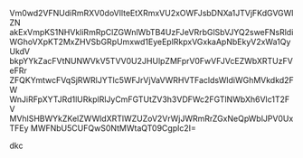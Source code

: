Vm0wd2VFNUdiRmRXV0doVllteEtXRmxVU2xOWFJsbDNXa1JTVjFKdGVGWlZN
akExVmpKS1NHVkliRmRpClZGWnlWbTB4UzFJeVRrbGlSbVJYQ2sweFNsRldi
WGhoVXpKT2MxZHVSbGRpUmxwd1EyeEplRkpxVGxkaApNbEkyV2xWa1QyUkdV
bkpYYkZacFVtNUNWVkV5TVV0U2JHUlpZMFprV0FwVFJVcEZWbXRTUzFVeFRr
ZFQKYmtwcFVqSjRWRlJYTlc5WFJrVjVaVWRHVTFacldsWldiWGhMVkdkd2FW
WnJiRFpXYTJRd1lURkplRlJyCmFGTUtZV3h3VDFWc2FGTlNWbXh6Vlc1T2FV
MVhlSHBWYkZKelZWWldXRTlWZUZoV2VrWjJWRmRrZGxNeQpWblJPV0UxTFEy
MWFNbU5CUFQwS0NtMWtaQT09Cgplc2I=

dkc